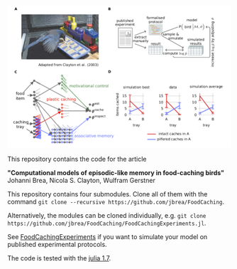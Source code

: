 <p align="center">
  <img src="https://raw.githubusercontent.com/jbrea/FoodCachingExperiments.jl/master/fig1.png" />
</p>

This repository contains the code for the article

**"Computational models of episodic-like memory in food-caching birds"**
Johanni Brea, Nicola S. Clayton, Wulfram Gerstner

This repository contains four submodules. Clone all of them with the command
`git clone --recursive https://github.com/jbrea/FoodCaching`.

Alternatively, the modules can be cloned individually, e.g.
`git clone https://github.com/jbrea/FoodCaching/FoodCachingExperiments.jl`.

See [FoodCachingExperiments](https://github.com/jbrea/FoodCaching/FoodCachingExperiments.jl)
if you want to simulate your model on published experimental protocols.

The code is tested with the [julia 1.7](https://julialang.org/downloads/).
